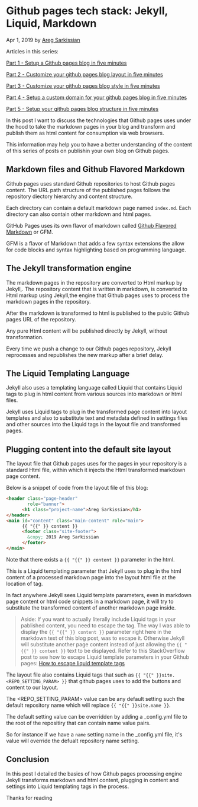 
# Github pages tech stack: Jekyll, Liquid, Markdown

Apr 1, 2019 by [Areg Sarkissian](https://aregsar.com/about)

Articles in this series:

[Part 1 - Setup a Github pages blog in five minutes](https://aregsar.com/blog/2019/how-to-setup-a-github-pages-blog-in-five-minutes)

[Part 2 - Customize your github pages blog layout in five minutes](https://aregsar.com/blog/2019/how-to-customize-your-github-pages-blog-layout-in-five-minutes)

[Part 3 - Customize your github pages blog style in five minutes](https://aregsar.com/blog/2019/how-to-customize-your-github-pages-blog-style-in-five-minutes)

[Part 4 - Setup a custom domain for your github pages blog in five minutes](https://aregsar.com/blog/2019/how-to-setup-a-custom-domain-for-your-github-pages-blog-in-five-minutes)

[Part 5 - Setup your github pages blog structure in five minutes](https://aregsar.com/blog/2019/how-to-setup-your-github-pages-blog-structure-in-five-minutes)

In this post I want to discuss the technologies that Github pages uses under the hood to take the markdown pages in your blog and transform and publish them as html content for consumption via web browsers.

This information may help you to have a better understanding of the content of this series of posts on publishin your own blog on Github pages.

## Markdown files and Github Flavored Markdown

Github pages uses standard Github repositories to host Github pages content.
The URL path structure of the published pages follows the repository diectory hierarchy and content structure.

Each directory can contain a default markdown page named `index.md`. Each directory can also contain other markdown and html pages.

GitHub Pages uses its own flavor of markdown called [Github Flavored Markdown](https://github.github.com/gfm/) or GFM.

GFM is a flavor of Markdown that adds a few syntax extensions the allow for code blocks and syntax highlighting based on programming language.

## The Jekyll transformation engine

The markdown pages in the repository are converted to Html markup by Jekyll,.
The repository content that is written in markdown, is converted to Html markup using Jekyll,the engine that Github pages uses to process the markdown pages in the repository.

After the markdown is transformed to html is published to the public Github pages URL of the repository.

Any pure Html content will be published directly by Jekyll, without  transformation.

Every time we push a change to our Github pages repository, Jekyll reprocesses and republishes the new markup after a brief delay.

## The Liquid Templating Language

Jekyll also uses a templating language called Liquid that contains Liquid tags to plug in html content from various sources into markdown or html files.

Jekyll uses Liquid tags to plug in the transformed page content into layout templates and also to substitute text and metadata defined in settings files and other sources into the Liquid tags in the layout file and transformed pages.

## Plugging content into the default site layout

The layout file that Github pages uses for the pages in your repository is a standard Html file, within which it injects the Html transformed markdown page content.

Below is a snippet of code from the layout file of this blog:

```html
<header class="page-header"  
        role="banner">
      <h1 class="project-name">Areg Sarkissian</h1>
</header>
<main id="content" class="main-content" role="main">
      {{ "{{" }} content }}
      <footer class="site-footer">
        &copy; 2019 Areg Sarkissian
      </footer>
</main>
```

Note that there exists a `{{ "{{" }} content }}` parameter in the html.

This is a Liquid templating parameter that Jekyll uses to plug in the html content of a processed markdown page into the layout html file at the location of tag.

In fact anywhere Jekyll sees Liquid template parameters, even in markdown page content or html code snippets in a markdown page, it will try to substitute the transformed content of another markdown page inside.

> Aside: If you want to actually literally include Liquid tags in your pablished content,
you need to escape the tag. The way I was able to display the `{{ "{{" }} content }}` parameter right here in the markdown text of this blog post, was to escape it.
Otherwise Jekyll will substitute another page content instead of just allowing the `{{ "{{" }} content }}` text to be displayed.
Refer to this StackOverflow post to see how to escape Liquid template parameters in your Github pages: [How to escape liquid template tags](https://stackoverflow.com/questions/3426182/how-to-escape-liquid-template-tags)

The layout file also contains Liquid tags that such as `{{ "{{" }}site.<REPO_SETTING_PARAM> }}` that github pages uses to add the buttons and content to our layout.

The <REPO_SETTING_PARAM> value can be any default setting such the default repository name which will replace `{{ "{{" }}site.name }}`.

The default setting value can be overridden by adding a _config.yml file to the root of the repositiry that can contain name value pairs. 

So for instance if we have a `name` setting name in the _config.yml file, it's value will override the defualt repository name setting.

## Conclusion

In this post I detailed the basics of how Github pages processing engine Jekyll transforms markdown and html content, plugging in content and settings into Liquid templating tags in the process.

Thanks for reading